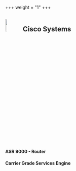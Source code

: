 +++
weight = "1"
+++

## <img src="/img/cisco.png" width=10% > Cisco Systems
#### ASR 9000 - Router
#### Carrier Grade Services Engine
